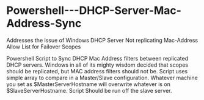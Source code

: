 # Powershell---DHCP-Server-Mac-Address-Sync
Addresses the issue of Windows DHCP Server Not replicating Mac-Address Allow List for Failover Scopes

Powershell Script to Sync DHCP Mac Address filters between replicated DHCP servers. Windows in all of its mighty wisdom decided that scopes should be replicated, but MAC address filters should not be. Script uses simple array to compare in a Master/Slave configuration. Whatever machine you set as $MasterServerHostname will overwrite whatever is on $SlaveServerHostname. Script Should be run off the slave server.
